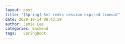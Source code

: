 ```yaml
---
layout: post 
title: "[Spring] Set redis session expired timeout"
date: 2020-10-14 08:43:59
author: Jamie Lee
categories: Backend
tags:	SpringBoot
---
```

